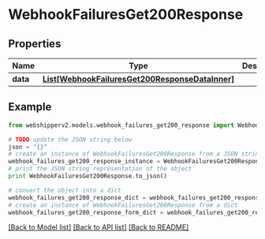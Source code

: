# WebhookFailuresGet200Response


## Properties
Name | Type | Description | Notes
------------ | ------------- | ------------- | -------------
**data** | [**List[WebhookFailuresGet200ResponseDataInner]**](WebhookFailuresGet200ResponseDataInner.md) |  | [optional] 

## Example

```python
from webshipperv2.models.webhook_failures_get200_response import WebhookFailuresGet200Response

# TODO update the JSON string below
json = "{}"
# create an instance of WebhookFailuresGet200Response from a JSON string
webhook_failures_get200_response_instance = WebhookFailuresGet200Response.from_json(json)
# print the JSON string representation of the object
print WebhookFailuresGet200Response.to_json()

# convert the object into a dict
webhook_failures_get200_response_dict = webhook_failures_get200_response_instance.to_dict()
# create an instance of WebhookFailuresGet200Response from a dict
webhook_failures_get200_response_form_dict = webhook_failures_get200_response.from_dict(webhook_failures_get200_response_dict)
```
[[Back to Model list]](../README.md#documentation-for-models) [[Back to API list]](../README.md#documentation-for-api-endpoints) [[Back to README]](../README.md)


